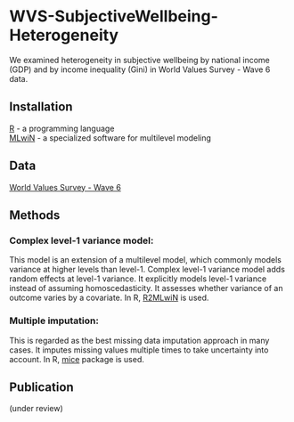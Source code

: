 # WVS-SubjectiveWellbeing-Heterogeneity

We examined heterogeneity in subjective wellbeing by national income (GDP) and by income inequality (Gini) in World Values Survey - Wave 6 data. 

## Installation 
[R](https://cran.r-project.org/bin/windows/base/) - a programming language  
[MLwiN](http://www.bristol.ac.uk/cmm/software/mlwin/download/) - a specialized software for multilevel modeling

## Data
[World Values Survey - Wave 6](http://www.worldvaluessurvey.org/WVSDocumentationWV6.jsp)

## Methods
### Complex level-1 variance model: 
This model is an extension of a multilevel model, which commonly models variance at higher levels than level-1. Complex level-1 variance model adds random effects at level-1 variance. It explicitly models level-1 variance instead of assuming homoscedasticity. It assesses whether variance of an outcome varies by a covariate. In R, [R2MLwiN](https://cran.r-project.org/web/packages/R2MLwiN/R2MLwiN.pdf) is used.

### Multiple imputation:
This is regarded as the best missing data imputation approach in many cases. It imputes missing values multiple times to take uncertainty into account. In R, [mice](https://cran.r-project.org/web/packages/mice/mice.pdf) package is used. 

## Publication
(under review)
